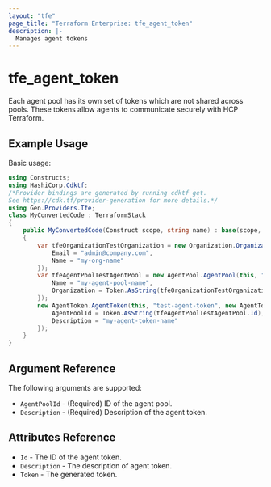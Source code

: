 ```yaml
---
layout: "tfe"
page_title: "Terraform Enterprise: tfe_agent_token"
description: |-
  Manages agent tokens
---
```


# tfe_agent_token

Each agent pool has its own set of tokens which are not shared across pools.
These tokens allow agents to communicate securely with HCP Terraform.

## Example Usage

Basic usage:

```csharp
using Constructs;
using HashiCorp.Cdktf;
/*Provider bindings are generated by running cdktf get.
See https://cdk.tf/provider-generation for more details.*/
using Gen.Providers.Tfe;
class MyConvertedCode : TerraformStack
{
    public MyConvertedCode(Construct scope, string name) : base(scope, name)
    {
        var tfeOrganizationTestOrganization = new Organization.Organization(this, "test-organization", new OrganizationConfig {
            Email = "admin@company.com",
            Name = "my-org-name"
        });
        var tfeAgentPoolTestAgentPool = new AgentPool.AgentPool(this, "test-agent-pool", new AgentPoolConfig {
            Name = "my-agent-pool-name",
            Organization = Token.AsString(tfeOrganizationTestOrganization.Id)
        });
        new AgentToken.AgentToken(this, "test-agent-token", new AgentTokenConfig {
            AgentPoolId = Token.AsString(tfeAgentPoolTestAgentPool.Id),
            Description = "my-agent-token-name"
        });
    }
}
```

## Argument Reference

The following arguments are supported:

* `AgentPoolId` - (Required) ID of the agent pool.
* `Description` - (Required) Description of the agent token.

## Attributes Reference

* `Id` - The ID of the agent token.
* `Description` - The description of agent token.
* `Token` - The generated token.

<!-- cache-key: cdktf-0.17.0-pre.15 input-0b48bd828d88ed48d140d96f6cf5b5dd1fd182cfb82d3bf6211f7610464c0f01 -->